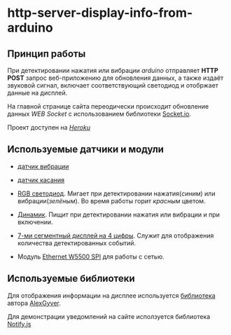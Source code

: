# http-server-display-info-from-arduino

## Принцип работы

При детектировании нажатия или вибрации *arduino* отправляет **HTTP POST** запрос веб-приложению для обновления данных, а также издаёт звуковой сигнал, включает соответствующий светодиод и отобржает данные на дисплей.

На главной странице сайта переодически происходит обновление данных *WEB Socket* с использованием библиотеки [Socket.io](https://socket.io/).

Проект доступен на [*Heroku*](https://afternoon-ravine-88100.herokuapp.com/)

## Используемые датчики и модули

- [датчик вибрации](https://roboshop.spb.ru/SW-420-module)

- [датчик касания](https://roboshop.spb.ru/touch-sensor-1)

- [RGB светодиод](https://roboshop.spb.ru/RGB-led-module). Мигает при детектировании нажатия(*синим*) или вибрации(*зелёным*). Во время работы горит *красным* цветом.

- [Динамик](https://amperkot.ru/spb/catalog/pezodinamik_buzzer_passivnyiy__1_sht-24363255.html). Пищит при детектировании нажатия или вибрации и при включении.

- [7-ми сегментный дисплей на 4 цифры](https://ru.aliexpress.com/item/32401419391.html?cv=47843&ws_ab_test=searchweb201556_6_79_78_77_80%25252Csearchweb201644_5%25252Csearchweb201560_7&af=44981&mall_affr=pr3&cn=43pnecycezkvh4vbgzaow3b494ny3if0&dp=036435a786997d07caa63d7d19c5195c&tmLog=onelink_blank&scm=1007.22893.125764.0&pvid=a0dcc2aa-d9a8-44a7-bba2-c09ab5d0319e&onelink_thrd=0.0&onelink_page_from=ITEM_DETAIL&onelink_item_to=32401419391&onelink_duration=0.897048&onelink_status=noneresult&onelink_item_from=32401419391&onelink_page_to=ITEM_DETAIL&afref=&aff_platform=aaf&cpt=1560376203897&sk=VnYZvQVf&aff_trace_key=dba8bcda7a214eb6a04cb5f04a3d528b-1560376203897-07114-VnYZvQVf&terminal_id=bc1802624155481cbdbc6e33efa4744d). Служит для отображения количества детектированных событий.

- Модуль [Ethernet W5500 SPI](https://amperkot.ru/products/plata_setevaya_ethernet_w5500_spi/24346551.html) для работы с сетью.

## Используемые библиотеки

Для отображения информации на дисплее используется [библиотека](https://alexgyver.ru/tm74hc595_display/) автора [AlexGyver](https://github.com/AlexGyver).

Для демонстрации уведомлений на сайте исползуется библиотека [Notify.js](https://notifyjs.jpillora.com/)
